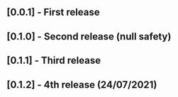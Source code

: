 <!-- DateFormat DD/MM/YYYY -->
## [0.0.1] - First release

## [0.1.0] - Second release (null safety)

## [0.1.1] - Third release

## [0.1.2] - 4th release (24/07/2021)